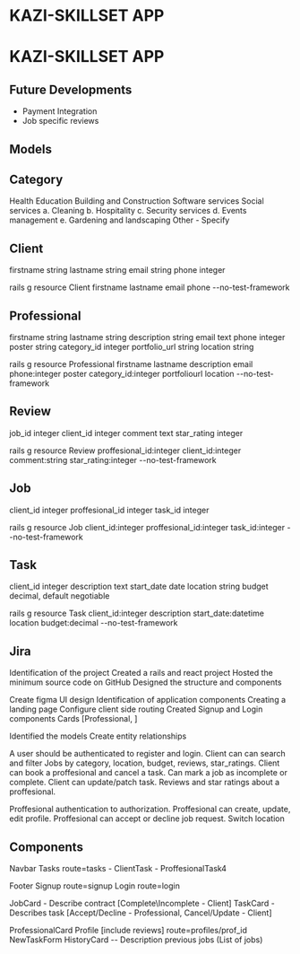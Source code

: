 # KAZI-SKILLSET APP

# KAZI-SKILLSET APP

## Future Developments
- Payment Integration
- Job specific reviews

## Models

## Category
Health
Education
Building and Construction
Software services
Social services
    a. Cleaning
    b. Hospitality
    c. Security services
    d. Events management
    e. Gardening and landscaping
Other - Specify

## Client
firstname           string
lastname            string
email               string
phone               integer

rails g resource Client firstname lastname email phone --no-test-framework

## Professional
firstname           string
lastname            string
description         string
email               text
phone               integer
poster              string
category_id         integer
portfolio_url       string
location            string

rails g resource Professional firstname lastname description email phone:integer poster category_id:integer portfoliourl location --no-test-framework

## Review
job_id              integer
client_id           integer
comment             text
star_rating         integer

rails g resource Review proffesional_id:integer client_id:integer comment:string star_rating:integer --no-test-framework

## Job
client_id           integer
proffesional_id     integer
task_id             integer

rails g resource Job client_id:integer proffesional_id:integer task_id:integer  --no-test-framework

## Task
client_id           integer
description         text
start_date           date
location            string
budget              decimal, default negotiable

rails g resource Task client_id:integer description start_date:datetime location budget:decimal --no-test-framework



## Jira
Identification of the project
Created a rails and react project
Hosted the minimum source code on GitHub
Designed the structure and components

Create figma UI design
Identification of application components
Creating a landing page
Configure client side routing
Created Signup and Login components
Cards [Professional, ]

Identified the models
Create entity relationships


A user should be authenticated to register and login.
Client can can search and filter Jobs by category, location, budget, reviews, star_ratings.
Client can book a proffesional and cancel a task.
Can mark a job as incomplete or complete.
Client can update/patch task.
Reviews and star ratings about a proffesional.

Proffesional authentication to authorization.
Proffesional can create, update, edit profile.
Proffesional can accept or decline job request.
Switch location

## Components
Navbar
Tasks route=tasks
    - ClientTask
    - ProffesionalTask4

Footer
Signup route=signup
Login route=login

JobCard - Describe contract [Complete\Incomplete - Client]
TaskCard - Describes task [Accept/Decline - Professional, Cancel/Update - Client]

ProfessionalCard
Profile [include reviews] route=profiles/prof_id
NewTaskForm
HistoryCard -- Description previous jobs (List of jobs)